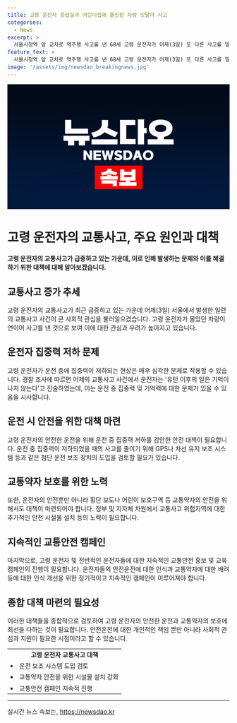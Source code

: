 ```yaml
---
title: 고령 운전자 응급실과 어린이집에 돌진한 차량 잇달아 사고
categories:
  - News
excerpt: >
  서울시청역 앞 교차로 역주행 사고를 낸 68세 고령 운전자가 어제(3일) 또 다른 사고를 일으켰습니다. 70대 운전자가 몰던 택시가 서울 국립중앙의료원으로 갑자기 돌진해 3명이 다쳤고, 운전자는 경찰 조사에서 유턴 이후의 기억을 잃었다고 진술했습니다. 또한, 서울 강남의 골목에서 70대 남성이 몰던 차량이 어린이집으로 돌진하는 또 다른 사고가 발생했는데, 운전자는 음주운전은 아니었고, 자세한 경위는 조사 중입니다.
feature_text: >
  서울시청역 앞 교차로 역주행 사고를 낸 68세 고령 운전자가 어제(3일) 또 다른 사고를 일으켰습니다. 70대 운전자가 몰던 택시가 서울 국립중앙의료원으로 갑자기 돌진해 3명이 다쳤고, 운전자는 경찰 조사에서 유턴 이후의 기억을 잃었다고 진술했습니다. 또한, 서울 강남의 골목에서 70대 남성이 몰던 차량이 어린이집으로 돌진하는 또 다른 사고가 발생했는데, 운전자는 음주운전은 아니었고, 자세한 경위는 조사 중입니다.
image: '/assets/img/newsdao_breakingnews.jpg'
---
```


<p><img src="/assets/img/newsdao_breakingnews.jpg" alt="firstkoreanews 속보" /></p>

<h1>고령 운전자의 교통사고, 주요 원인과 대책</h1>

<p data-ke-size="size16"><b>고령 운전자의 교통사고가 급증하고 있는 가운데, 이로 인해 발생하는 문제와 이를 해결하기 위한 대책에 대해 알아보겠습니다.</b></p>

<h2>교통사고 증가 추세</h2>

<p data-ke-size="size16">고령 운전자의 교통사고가 최근 급증하고 있는 가운데 어제(3일) 서울에서 발생한 일련의 교통사고 사건이 큰 사회적 관심을 불러일으켰습니다. 고령 운전자가 몰았던 차량이 연이어 사고를 낸 것으로 보여 이에 대한 관심과 우려가 높아지고 있습니다.</p>

<h2>운전자 집중력 저하 문제</h2>

<p data-ke-size="size16">고령 운전자가 운전 중에 집중력이 저하되는 현상은 매우 심각한 문제로 작용할 수 있습니다. 경찰 조사에 따르면 어제의 교통사고 사건에서 운전자는 '유턴 이후의 일은 기억이 나지 않는다'고 진술하였는데, 이는 운전 중 집중력 및 기억력에 대한 문제가 있을 수 있음을 시사합니다.</p>

<h2>운전 시 안전을 위한 대책 마련</h2>

<p data-ke-size="size16">고령 운전자의 안전한 운전을 위해 운전 중 집중력 저하를 감안한 안전 대책이 필요합니다. 운전 중 집중력이 저하되었을 때의 사고를 줄이기 위해 GPS나 차선 유지 보조 시스템 등과 같은 첨단 운전 보조 장치의 도입을 검토할 필요가 있습니다.</p>

<h2>교통약자 보호를 위한 노력</h2>

<p data-ke-size="size16">또한, 운전자의 안전뿐만 아니라 횡단 보도나 어린이 보호구역 등 교통약자의 안전을 위해서도 대책이 마련되어야 합니다. 정부 및 지자체 차원에서 교통사고 위험지역에 대한 추가적인 안전 시설물 설치 등의 노력이 필요합니다.</p>

<h2>지속적인 교통안전 캠페인</h2>

<p data-ke-size="size16">마지막으로, 고령 운전자 및 전반적인 운전자들에 대한 지속적인 교통안전 홍보 및 교육 캠페인의 진행이 필요합니다. 운전자들의 안전운전에 대한 인식과 교통약자에 대한 배려 등에 대한 인식 개선을 위한 정기적이고 지속적인 캠페인이 이루어져야 합니다.</p>

<h2>종합 대책 마련의 필요성</h2>

<p data-ke-size="size16">이러한 대책들을 종합적으로 검토하여 고령 운전자의 안전한 운전과 교통약자의 보호에 최선을 다하는 것이 필요합니다. 안전운전에 대한 개인적인 책임 뿐만 아니라 사회적 관심과 지원이 필요한 시점이라고 할 수 있습니다.</p>

<table>
    <tr>
        <td style="text-align: center; height: 17px;"><b>고령 운전자 교통사고 대책</b></td>
    </tr>
    <tr>
        <td><li>운전 보조 시스템 도입 검토</li></td>
    </tr>
    <tr>
        <td><li>교통약자 안전을 위한 시설물 설치 강화</li></td>
    </tr>
    <tr>
        <td><li>교통안전 캠페인 지속적 진행</li></td>
    </tr>
</table>

<p><hr></p>
실시간 뉴스 속보는, <a href="https://newsdao.kr" rel="dofollow">https://newsdao.kr</a>


